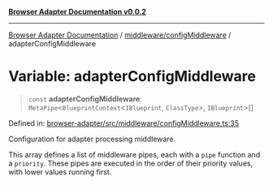 [**Browser Adapter Documentation v0.0.2**](../../../README.md)

***

[Browser Adapter Documentation](../../../modules.md) / [middleware/configMiddleware](../README.md) / adapterConfigMiddleware

# Variable: adapterConfigMiddleware

> `const` **adapterConfigMiddleware**: `MetaPipe`\<`BlueprintContext`\<`IBlueprint`, `ClassType`\>, `IBlueprint`\>[]

Defined in: [browser-adapter/src/middleware/configMiddleware.ts:35](https://github.com/stonemjs/browser-adapter/blob/d2a6c7f067a005360bdac09297f0863b704b814a/src/middleware/configMiddleware.ts#L35)

Configuration for adapter processing middleware.

This array defines a list of middleware pipes, each with a `pipe` function and a `priority`.
These pipes are executed in the order of their priority values, with lower values running first.
